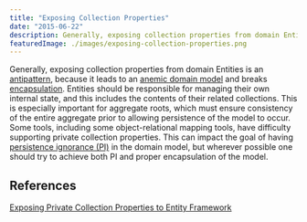 ```yaml
---
title: "Exposing Collection Properties"
date: "2015-06-22"
description: Generally, exposing collection properties from domain Entities is an antipattern, because it leads to an anemic domain model and breaks encapsulation.
featuredImage: ./images/exposing-collection-properties.png
---
```


Generally, exposing collection properties from domain Entities is an [antipattern](/antipatterns/antipatterns-overview), because it leads to an [anemic domain model](/domain-driven-design/anemic-model/) and breaks [encapsulation](/principles/encapsulation/). Entities should be responsible for managing their own internal state, and this includes the contents of their related collections. This is especially important for aggregate roots, which must ensure consistency of the entire aggregate prior to allowing persistence of the model to occur. Some tools, including some object-relational mapping tools, have difficulty supporting private collection properties. This can impact the goal of having [persistence ignorance (PI)](/principles/persistence-ignorance/) in the domain model, but wherever possible one should try to achieve both PI and proper encapsulation of the model.

## References

[Exposing Private Collection Properties to Entity Framework](http://ardalis.com/exposing-private-collection-properties-to-entity-framework)
